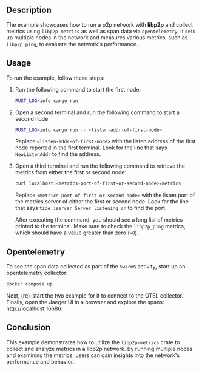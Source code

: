 ## Description

The example showcases how to run a p2p network with **libp2p** and collect metrics using `libp2p-metrics` as well as span data via `opentelemetry`.
It sets up multiple nodes in the network and measures various metrics, such as `libp2p_ping`, to evaluate the network's performance.

## Usage

To run the example, follow these steps:

1. Run the following command to start the first node:

   ```sh
   RUST_LOG=info cargo run
   ```

2. Open a second terminal and run the following command to start a second node:

   ```sh
   RUST_LOG=info cargo run -- <listen-addr-of-first-node>
   ```

   Replace `<listen-addr-of-first-node>` with the listen address of the first node reported in the first terminal.
   Look for the line that says `NewListenAddr` to find the address.

3. Open a third terminal and run the following command to retrieve the metrics from either the first or second node:

   ```sh
   curl localhost:<metrics-port-of-first-or-second-node>/metrics
   ```

   Replace `<metrics-port-of-first-or-second-node>` with the listen port of the metrics server of either the first or second node.
   Look for the line that says `tide::server Server listening on` to find the port.

   After executing the command, you should see a long list of metrics printed to the terminal.
   Make sure to check the `libp2p_ping` metrics, which should have a value greater than zero (`>0`).

## Opentelemetry

To see the span data collected as part of the `Swarm`s activity, start up an opentelemetry collector:

```sh
docker compose up
```

Next, (re)-start the two example for it to connect to the OTEL collector.
Finally, open the Jaeger UI in a browser and explore the spans: http://localhost:16686.

## Conclusion

This example demonstrates how to utilize the `libp2p-metrics` crate to collect and analyze metrics in a libp2p network.
By running multiple nodes and examining the metrics, users can gain insights into the network's performance and behavior.
